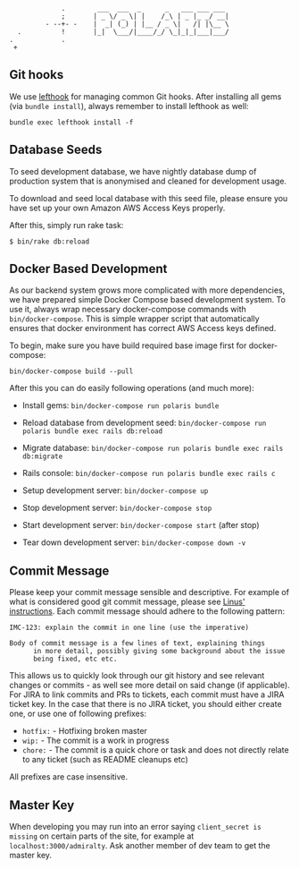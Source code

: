 ```
             .        ___  ___  _      _   ___ ___ ___
             ;       | _ \/ _ \| |    /_\ | _ |_ _/ __|
         - --+- -    |  _| (_) | |__ / _ \|   /| |\__ \
  .          !       |_|  \___/|____/_/ \_|_|_|___|___/
.            .      
 +
```

## Git hooks

We use [lefthook](https://github.com/Arkweid/lefthook) for managing common Git
hooks. After installing all gems (via `bundle install`), always remember to
install lefthook as well:

    bundle exec lefthook install -f

## Database Seeds

To seed development database, we have nightly database dump of production system
that is anonymised and cleaned for development usage.

To download and seed local database with this seed file, please ensure you have
set up your own Amazon AWS Access Keys properly.

After this, simply run rake task:

    $ bin/rake db:reload

## Docker Based Development

As our backend system grows more complicated with more dependencies,
we have prepared simple Docker Compose based development system.
To use it, always wrap necessary docker-compose commands with `bin/docker-compose`. This
is simple wrapper script that automatically ensures that docker environment has correct
AWS Access keys defined.

To begin, make sure you have build required base image first for docker-compose:

    bin/docker-compose build --pull

After this you can do easily following operations (and much more):
* Install gems: `bin/docker-compose run polaris bundle`
* Reload database from development seed: `bin/docker-compose run polaris bundle exec rails db:reload`
* Migrate database: `bin/docker-compose run polaris bundle exec rails db:migrate`
* Rails console: `bin/docker-compose run polaris bundle exec rails c`

* Setup development server: `bin/docker-compose up`

* Stop development server: `bin/docker-compose stop`
* Start development server: `bin/docker-compose start` (after stop)

* Tear down development server: `bin/docker-compose down -v`

## Commit Message

Please keep your commit message sensible and descriptive. For example of what is
considered good git commit message, please see
[Linus' instructions](https://github.com/torvalds/subsurface-for-dirk/blob/master/README#L92).
Each commit message should adhere to the following pattern:

    IMC-123: explain the commit in one line (use the imperative)

    Body of commit message is a few lines of text, explaining things
          in more detail, possibly giving some background about the issue
          being fixed, etc etc.

This allows us to quickly look through our git history and see relevant changes
or commits - as well see more detail on said change (if applicable). For JIRA to
link commits and PRs to tickets, each commit must have a JIRA ticket key. In the
case that there is no JIRA ticket, you should either create one, or use one of
following prefixes:

  * `hotfix:` - Hotfixing broken master
  * `wip:` - The commit is a work in progress
  * `chore:` - The commit is a quick chore or task and does not directly relate
    to any ticket (such as README cleanups etc)

All prefixes are case insensitive.

## Master Key

When developing you may run into an error saying `client_secret is missing` on
certain parts of the site, for example at `localhost:3000/admiralty`.
Ask another member of dev team to get the master key.
